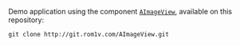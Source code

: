Demo application using the component
[`AImageView`](https://github.com/rom1v/AImageView), available on this
repository:

    git clone http://git.rom1v.com/AImageView.git
